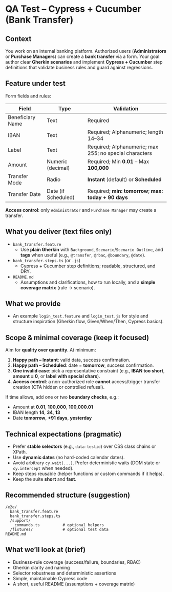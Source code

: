 # QA Test – Cypress + Cucumber (Bank Transfer)

## Context
You work on an internal banking platform. Authorized users (**Administrators** or **Purchase Managers**) can create a **bank transfer** via a form. Your goal: author clear **Gherkin scenarios** and implement **Cypress + Cucumber** step definitions that validate business rules and guard against regressions.

## Feature under test
Form fields and rules:

| Field            | Type                | Validation                                                         |
| ---------------- | ------------------- | ------------------------------------------------------------------ |
| Beneficiary Name | Text                | Required                                                           |
| IBAN             | Text                | Required; Alphanumeric; length 14–34                               |
| Label            | Text                | Required; Alphanumeric; max 255; no special characters             |
| Amount           | Numeric (decimal)   | Required; Min **0.01** – Max **100,000**                           |
| Transfer Mode    | Radio               | **Instant** (default) or **Scheduled**                             |
| Transfer Date    | Date (if Scheduled) | Required; **min: tomorrow**; **max: today + 90 days**              |

**Access control**: only `Administrator` and `Purchase Manager` may create a transfer.

## What you deliver (text files only)
- `bank_transfer.feature`  
  - Use **plain Gherkin** with `Background`, `Scenario`/`Scenario Outline`, and **tags** when useful (e.g., `@transfer`, `@rbac`, `@boundary`, `@date`).
- `bank_transfer.steps.ts` (or `.js`)  
  - Cypress + Cucumber step definitions; readable, structured, and DRY.
- `README.md`  
  - Assumptions and clarifications, how to run locally, and a **simple coverage matrix** (rule → scenario).

## What we provide
- An example `login_test.feature` and `login_test.js` for style and structure inspiration (Gherkin flow, Given/When/Then, Cypress basics).

## Scope & minimal coverage (keep it focused)
Aim for **quality over quantity**. At minimum:
1) **Happy path – Instant**: valid data, success confirmation.
2) **Happy path – Scheduled**: date = **tomorrow**, success confirmation.
3) **One invalid case**: pick a representative constraint (e.g., **IBAN too short**, **amount = 0**, or **label with special chars**).
4) **Access control**: a non-authorized role **cannot** access/trigger transfer creation (CTA hidden or controlled refusal).

If time allows, add one or two **boundary checks**, e.g.:
- Amount at **0.01**, **100,000**, **100,000.01**  
- IBAN length **14**, **34**, **13**  
- Date **tomorrow**, **+91 days**, **yesterday**

## Technical expectations (pragmatic)
- Prefer **stable selectors** (e.g., `data-testid`) over CSS class chains or XPath.
- Use **dynamic dates** (no hard-coded calendar dates).
- Avoid arbitrary `cy.wait(...)`. Prefer deterministic waits (DOM state or `cy.intercept` when needed).
- Keep steps reusable (helper functions or custom commands if it helps).
- Keep the suite **short** and **fast**.

## Recommended structure (suggestion)
```
/e2e/
  bank_transfer.feature
  bank_transfer.steps.ts
  /support/
    commands.ts          # optional helpers
  /fixtures/             # optional test data
README.md
```

## What we’ll look at (brief)
- Business-rule coverage (success/failure, boundaries, RBAC)  
- Gherkin clarity and naming  
- Selector robustness and deterministic assertions  
- Simple, maintainable Cypress code  
- A short, useful README (assumptions + coverage matrix)
